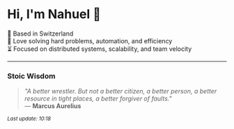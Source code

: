 # Hi, I'm Nahuel :tiger:

📍 Based in Switzerland  
💪 Love solving hard problems, automation, and efficiency  
⏳ Focused on distributed systems, scalability, and team velocity  

---

### Stoic Wisdom
> _"A better wrestler. But not a better citizen, a better person, a better resource in tight places, a better forgiver of faults."_  
> — **Marcus Aurelius**

<sub>*Last update: 10:18*</sub>
